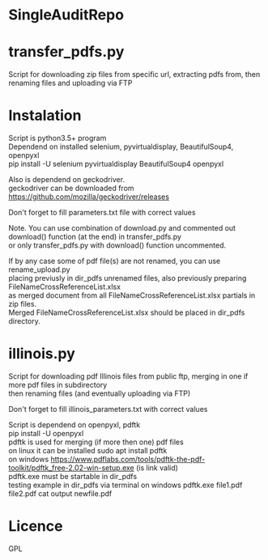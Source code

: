 # SingleAuditRepo
# transfer_pdfs.py
Script for downloading zip files from specific url, extracting pdfs from, then renaming files and uploading via FTP  

# Instalation
Script is python3.5+ program  
Dependend on installed selenium, pyvirtualdisplay, BeautifulSoup4, openpyxl  
pip install -U selenium pyvirtualdisplay BeautifulSoup4 openpyxl  

Also is dependend on geckodriver.  
geckodriver can be downloaded from  
https://github.com/mozilla/geckodriver/releases  
  
Don't forget to fill parameters.txt file with correct values  

Note. You can use combination of download.py and commented out download() function (at the end) in transfer_pdfs.py  
or only transfer_pdfs.py with download() function uncommented.  
  
If by any case some of pdf file(s) are not renamed, you can use rename_upload.py  
placing previusly in dir_pdfs unrenamed files, also previously preparing FileNameCrossReferenceList.xlsx  
as merged document from all FileNameCrossReferenceList.xlsx partials in zip files.  
Merged FileNameCrossReferenceList.xlsx should be placed in dir_pdfs directory.
  
# illinois.py  
Script for downloading pdf Illinois files from public ftp, merging in one if more pdf files in subdirectory  
then renaming files (and eventually uploading via FTP)  
  
Don't forget to fill illinois_parameters.txt with correct values  

Script is dependend on openpyxl, pdftk  
pip install -U openpyxl  
pdftk is used for merging (if more then one) pdf files  
on linux it can be installed sudo apt install pdftk  
on windows https://www.pdflabs.com/tools/pdftk-the-pdf-toolkit/pdftk_free-2.02-win-setup.exe (is link valid)  
pdftk.exe must be startable in dir_pdfs  
testing example in dir_pdfs via terminal on windows pdftk.exe file1.pdf file2.pdf cat output newfile.pdf  
  
# Licence  
GPL  

